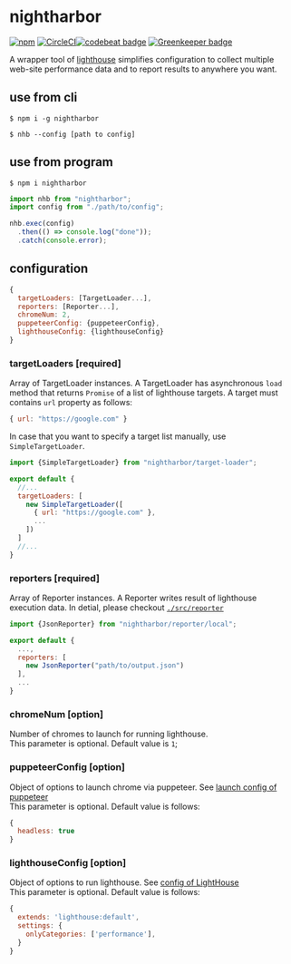 # nightharbor
[![npm](https://img.shields.io/npm/v/nightharbor.svg)](https://www.npmjs.com/package/nightharbor)
[![CircleCI](https://circleci.com/gh/YoshiyukiKato/nightharbor.svg?style=shield)](https://circleci.com/gh/YoshiyukiKato/nightharbor)<!--[![codecov](https://codecov.io/gh/YoshiyukiKato/nightharbor/branch/master/graph/badge.svg)](https://codecov.io/gh/YoshiyukiKato/nightharbor)-->[![codebeat badge](https://codebeat.co/badges/1ae3874c-ce60-4e2f-a4ca-64d8b0cedc53)](https://codebeat.co/projects/github-com-yoshiyukikato-nightharbor-master)
[![Greenkeeper badge](https://badges.greenkeeper.io/YoshiyukiKato/nightharbor.svg)](https://greenkeeper.io/)

A wrapper tool of [lighthouse](https://github.com/GoogleChrome/lighthouse) simplifies configuration to collect multiple web-site performance data and to report results to anywhere you want.

## use from cli
```terminal
$ npm i -g nightharbor
```

```terminal
$ nhb --config [path to config]
```

## use from program
```terminal
$ npm i nightharbor
```

```js
import nhb from "nightharbor";
import config from "./path/to/config";

nhb.exec(config)
  .then(() => console.log("done"));
  .catch(console.error);
```

## configuration

```js
{
  targetLoaders: [TargetLoader...],
  reporters: [Reporter...],
  chromeNum: 2,
  puppeteerConfig: {puppeteerConfig},
  lighthouseConfig: {lighthouseConfig}
}
```

### targetLoaders [required]
Array of TargetLoader instances. A TargetLoader has asynchronous `load` method that returns `Promise` of a list of lighthouse targets. A target must contains `url` property as follows:

```js
{ url: "https://google.com" }
```

In case that you want to specify a target list manually, use `SimpleTargetLoader`.

```js
import {SimpleTargetLoader} from "nightharbor/target-loader";

export default {
  //...
  targetLoaders: [
    new SimpleTargetLoader([
      { url: "https://google.com" },
      ...
    ])
  ]
  //...
}
```

### reporters [required]
Array of Reporter instances. A Reporter writes result of lighthouse execution data.
In detial, please checkout [`./src/reporter`]()

```js
import {JsonReporter} from "nightharbor/reporter/local";

export default {
  ...,
  reporters: [
    new JsonReporter("path/to/output.json")
  ],
  ...
}
```

### chromeNum [option]
Number of chromes to launch for running lighthouse.  
This parameter is optional. Default value is `1`;

### puppeteerConfig [option]
Object of options to launch chrome via puppeteer. See [launch config of puppeteer](https://github.com/GoogleChrome/puppeteer/blob/v1.7.0/docs/api.md#puppeteerlaunchoptions)  
This parameter is optional. Default value is follows:

```js
{
  headless: true
}
```

### lighthouseConfig [option]
Object of options to run lighthouse. See [config of LightHouse](https://github.com/GoogleChrome/lighthouse/blob/master/docs/configuration.md)  
This parameter is optional. Default value is follows:

```js
{
  extends: 'lighthouse:default',
  settings: {
    onlyCategories: ['performance'],
  }
}
```